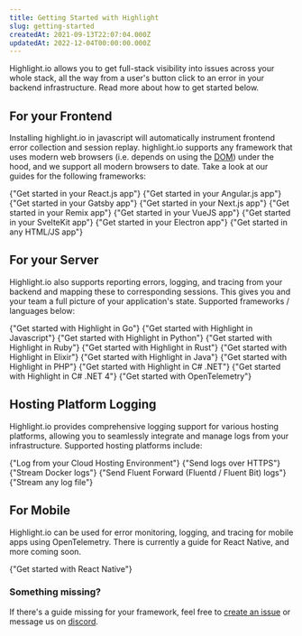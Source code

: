```yaml
---
title: Getting Started with Highlight
slug: getting-started
createdAt: 2021-09-13T22:07:04.000Z
updatedAt: 2022-12-04T00:00:00.000Z
---
```


Highlight.io allows you to get full-stack visibility into issues across your whole stack, all the way from a user's button click to an error in your backend infrastructure. Read more about how to get started below.

## For your Frontend

Installing highlight.io in javascript will automatically instrument frontend error collection and session replay. highlight.io supports any framework that uses modern web browsers (i.e. depends on using the [DOM](https://www.w3schools.com/js/js_htmldom.asp)) under the hood, and we support all modern browsers to date. Take a look at our guides for the following frameworks:

<DocsCardGroup>
    <DocsCard title="React" href="./browser/reactjs.md">
        {"Get started in your React.js app"}
    </DocsCard>
    <DocsCard title="Angular"  href="./browser/angular.md">
        {"Get started in your Angular.js app"}
    </DocsCard>
    <DocsCard title="Gatsby"  href="./browser/gatsbyjs.md">
        {"Get started in your Gatsby app"}
    </DocsCard>
    <DocsCard title="Next.js"  href="./browser/nextjs.md">
        {"Get started in your Next.js app"}
    </DocsCard>
    <DocsCard title="Remix"  href="./browser/remix.md">
        {"Get started in your Remix app"}
    </DocsCard>
    <DocsCard title="VueJS"  href="./browser/vuejs.md">
        {"Get started in your VueJS app"}
    </DocsCard>
    <DocsCard title="SvelteKit"  href="./browser/6_sveltekit.md">
        {"Get started in your SvelteKit app"}
    </DocsCard>
    <DocsCard title="Electron"  href="./browser/7_electron.md">
        {"Get started in your Electron app"}
    </DocsCard>
    <DocsCard title="Other HTML"  href="./browser/8_other.md">
        {"Get started in any HTML/JS app"}
    </DocsCard>
</DocsCardGroup>

## For your Server

Highlight.io also supports reporting errors, logging, and tracing from your backend and mapping these to corresponding sessions. This gives you and your team a full picture of your application's state. Supported frameworks / languages below:

<DocsCardGroup>
    <DocsCard title="Go" href="./server/go/overview">
        {"Get started with Highlight in Go"}
    </DocsCard>
    <DocsCard title="JS / TS" href="./server/js/overview">
        {"Get started with Highlight in Javascript"}
    </DocsCard>
    <DocsCard title="Python" href="./server/python/overview">
        {"Get started with Highlight in Python"}
    </DocsCard>
    <DocsCard title="Ruby" href="./server/ruby/1_overview.md">
        {"Get started with Highlight in Ruby"}
    </DocsCard>
    <DocsCard title="Rust" href="./server/rust/1_overview.md">
        {"Get started with Highlight in Rust"}
    </DocsCard>
    <DocsCard title="Elixir" href="./server/elixir/1_overview.md">
        {"Get started with Highlight in Elixir"}
    </DocsCard>
    <DocsCard title="Java" href="./server/java/1_overview.md">
        {"Get started with Highlight in Java"}
    </DocsCard>
    <DocsCard title="PHP" href="./server/php/1_overview.md">
        {"Get started with Highlight in PHP"}
    </DocsCard>
    <DocsCard title="C# .NET" href="./server/dotnet.md">
        {"Get started with Highlight in C# .NET"}
    </DocsCard>
    <DocsCard title="C# .NET 4" href="./server/dotnet-4.md">
        {"Get started with Highlight in C# .NET 4"}
    </DocsCard>
    <DocsCard title="Native OpenTelemetry" href="./6_native-opentelemetry/2_error-monitoring.md">
        {"Get started with OpenTelemetry"}
    </DocsCard>
</DocsCardGroup>

## Hosting Platform Logging

Highlight.io provides comprehensive logging support for various hosting platforms, allowing you to seamlessly integrate and manage logs from your infrastructure. Supported hosting platforms include:

<DocsCardGroup>
    <DocsCard title="Cloud" href="./server/6_hosting/1_overview.md">
        {"Log from your Cloud Hosting Environment"}
    </DocsCard>
    <DocsCard title="curl" href="./server/http.md">
        {"Send logs over HTTPS"}
    </DocsCard>
    <DocsCard title="Docker" href="./server/docker.md">
        {"Stream Docker logs"}
    </DocsCard>
    <DocsCard title="Fluent Forward" href="./server/fluentforward.md">
        {"Send Fluent Forward (Fluentd / Fluent Bit) logs"}
    </DocsCard>
    <DocsCard title="File" href="./server/file.md">
        {"Stream any log file"}
    </DocsCard>
</DocsCardGroup>

## For Mobile

Highlight.io can be used for error monitoring, logging, and tracing for mobile apps using OpenTelemetry. There is currently a guide for React Native, and more coming soon.

<DocsCardGroup>
    <DocsCard title="React Native" href="./5_mobile/1_react-native.md">
        {"Get started with React Native"}
    </DocsCard>
</DocsCardGroup>

### Something missing?

If there's a guide missing for your framework, feel free to [create an issue](https://github.com/highlight/highlight/issues/new?assignees=&labels=external+bug+%2F+request&template=feature_request.md&title=) or message us on [discord](https://highlight.io/community).
